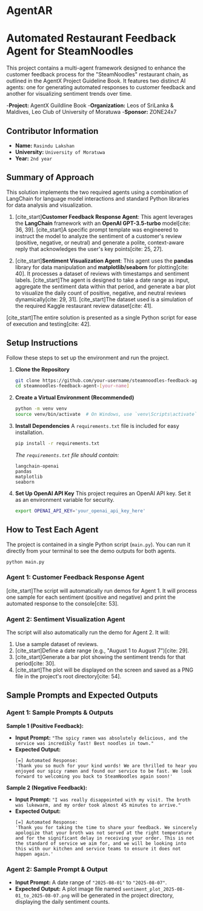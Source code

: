 # AgentAR
# Automated Restaurant Feedback Agent for SteamNoodles

This project contains a multi-agent framework designed to enhance the customer feedback process for the "SteamNoodles" restaurant chain, as outlined in the AgentX Project Guideline Book. It features two distinct AI agents: one for generating automated responses to customer feedback and another for visualizing sentiment trends over time.

  -**Project:** AgentX Guildline Book
  -**Organization:** Leos of SriLanka & Maldives, Leo Club of University of Moratuwa
  -**Sponsor:** ZONE24x7

## Contributor Information

  - **Name:** `Rasindu Lakshan`
  - **University:** `University of Moratuwa`
  - **Year:** `2nd year`

## Summary of Approach

This solution implements the two required agents using a combination of LangChain for language model interactions and standard Python libraries for data analysis and visualization.

1.  [cite\_start]**Customer Feedback Response Agent**: This agent leverages the **LangChain** framework with an **OpenAI GPT-3.5-turbo** model[cite: 36, 39]. [cite\_start]A specific prompt template was engineered to instruct the model to analyze the sentiment of a customer's review (positive, negative, or neutral) and generate a polite, context-aware reply that acknowledges the user's key points[cite: 25, 27].

2.  [cite\_start]**Sentiment Visualization Agent**: This agent uses the **pandas** library for data manipulation and **matplotlib/seaborn** for plotting[cite: 40]. It processes a dataset of reviews with timestamps and sentiment labels. [cite\_start]The agent is designed to take a date range as input, aggregate the sentiment data within that period, and generate a bar plot to visualize the daily count of positive, negative, and neutral reviews dynamically[cite: 29, 31]. [cite\_start]The dataset used is a simulation of the required Kaggle restaurant review dataset[cite: 41].

[cite\_start]The entire solution is presented as a single Python script for ease of execution and testing[cite: 42].

## Setup Instructions

Follow these steps to set up the environment and run the project.

1.  **Clone the Repository**

    ```bash
    git clone https://github.com/your-username/steamnoodles-feedback-agent-[your-name].git
    cd steamnoodles-feedback-agent-[your-name]
    ```

2.  **Create a Virtual Environment (Recommended)**

    ```bash
    python -m venv venv
    source venv/bin/activate  # On Windows, use `venv\Scripts\activate`
    ```

3.  **Install Dependencies**
    A `requirements.txt` file is included for easy installation.

    ```bash
    pip install -r requirements.txt
    ```

    *The `requirements.txt` file should contain:*

    ```
    langchain-openai
    pandas
    matplotlib
    seaborn
    ```

4.  **Set Up OpenAI API Key**
    This project requires an OpenAI API key. Set it as an environment variable for security.

    ```bash
    export OPENAI_API_KEY='your_openai_api_key_here'
    ```

## How to Test Each Agent

The project is contained in a single Python script (`main.py`). You can run it directly from your terminal to see the demo outputs for both agents.

```bash
python main.py
```

### Agent 1: Customer Feedback Response Agent

[cite\_start]The script will automatically run demos for Agent 1. It will process one sample for each sentiment (positive and negative) and print the automated response to the console[cite: 53].

### Agent 2: Sentiment Visualization Agent

The script will also automatically run the demo for Agent 2. It will:

1.  Use a sample dataset of reviews.
2.  [cite\_start]Define a date range (e.g., "August 1 to August 7")[cite: 29].
3.  [cite\_start]Generate a bar plot showing the sentiment trends for that period[cite: 30].
4.  [cite\_start]The plot will be displayed on the screen and saved as a PNG file in the project's root directory[cite: 54].

## Sample Prompts and Expected Outputs

### Agent 1: Sample Prompts & Outputs

**Sample 1 (Positive Feedback):**

  - **Input Prompt:** `"The spicy ramen was absolutely delicious, and the service was incredibly fast! Best noodles in town."`
  - **Expected Output:**
    ```
    [=] Automated Response:
    'Thank you so much for your kind words! We are thrilled to hear you enjoyed our spicy ramen and found our service to be fast. We look forward to welcoming you back to SteamNoodles again soon!'
    ```

**Sample 2 (Negative Feedback):**

  - **Input Prompt:** `"I was really disappointed with my visit. The broth was lukewarm, and my order took almost 45 minutes to arrive."`
  - **Expected Output:**
    ```
    [=] Automated Response:
    'Thank you for taking the time to share your feedback. We sincerely apologize that your broth was not served at the right temperature and for the significant delay in receiving your order. This is not the standard of service we aim for, and we will be looking into this with our kitchen and service teams to ensure it does not happen again.'
    ```

### Agent 2: Sample Prompt & Output

  - **Input Prompt:** A date range of `"2025-08-01"` to `"2025-08-07"`.
  - **Expected Output:** A plot image file named `sentiment_plot_2025-08-01_to_2025-08-07.png` will be generated in the project directory, displaying the daily sentiment counts.
